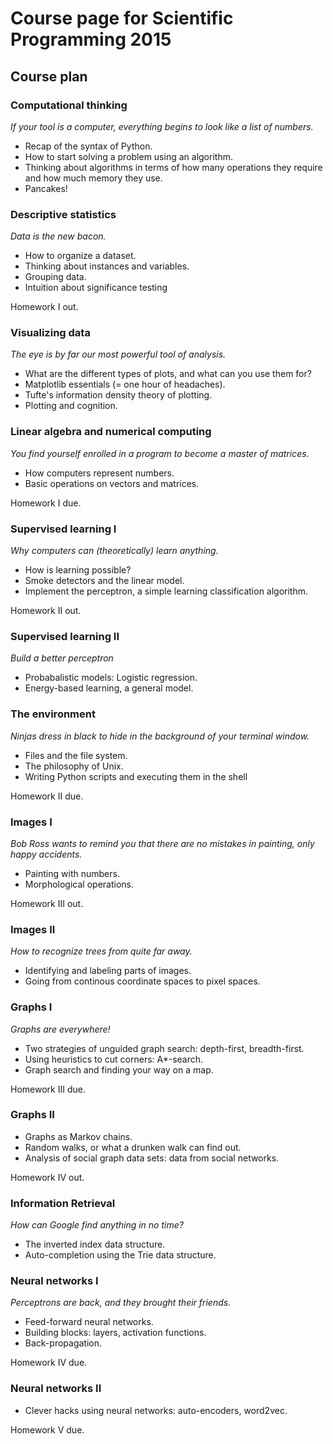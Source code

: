 # Course page for Scientific Programming 2015

## Course plan

### Computational thinking

*If your tool is a computer, everything begins to look like a list of numbers.*

- Recap of the syntax of Python. 
- How to start solving a problem using an algorithm.
- Thinking about algorithms in terms of how many operations they require and how much memory they use.
- Pancakes!

### Descriptive statistics

*Data is the new bacon.*

- How to organize a dataset. 
- Thinking about instances and variables.
- Grouping data.
- Intuition about significance testing

Homework I out.

### Visualizing data

*The eye is by far our most powerful tool of analysis.*

- What are the different types of plots, and what can you use them for? 
- Matplotlib essentials (= one hour of headaches).
- Tufte's information density theory of plotting.
- Plotting and cognition.

### Linear algebra and numerical computing

*You find yourself enrolled in a program to become a master of matrices.*

- How computers represent numbers. 
- Basic operations on vectors and matrices.

Homework I due.

### Supervised learning I

*Why computers can (theoretically) learn anything.*

- How is learning possible? 
- Smoke detectors and the linear model.
- Implement the perceptron, a simple learning classification algorithm.

Homework II out.

### Supervised learning II

*Build a better perceptron*

- Probabalistic models: Logistic regression.
- Energy-based learning, a general model. 

### The environment

*Ninjas dress in black to hide in the background of your terminal window.*

- Files and the file system. 
- The philosophy of Unix.
- Writing Python scripts and executing them in the shell

Homework II due.

### Images I

*Bob Ross wants to remind you that there are no mistakes in painting, only happy accidents.*

- Painting with numbers.
- Morphological operations.

Homework III out.

### Images II

*How to recognize trees from quite far away.*

- Identifying and labeling parts of images.
- Going from continous coordinate spaces to pixel spaces.

### Graphs I

*Graphs are everywhere!*

- Two strategies of unguided graph search: depth-first, breadth-first. 
- Using heuristics to cut corners: A\*-search.
- Graph search and finding your way on a map.

Homework III due.

### Graphs II

- Graphs as Markov chains. 
- Random walks, or what a drunken walk can find out. 
- Analysis of social graph data sets: data from social networks.

Homework IV out.

### Information Retrieval

*How can Google find anything in no time?*

- The inverted index data structure. 
- Auto-completion using the Trie data structure.

### Neural networks I

*Perceptrons are back, and they brought their friends.*

- Feed-forward neural networks.
- Building blocks: layers, activation functions.
- Back-propagation.

Homework IV due.

### Neural networks II

- Clever hacks using neural networks: auto-encoders, word2vec.

Homework V due.
